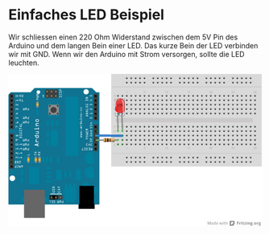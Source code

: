 Einfaches LED Beispiel
======================

Wir schliessen einen 220 Ohm Widerstand zwischen dem 5V Pin des Arduino und dem langen Bein einer LED. 
Das kurze Bein der LED verbinden wir mit GND. Wenn wir den Arduino mit Strom versorgen, sollte die LED leuchten.

![Fritzing schema](LED.png)

